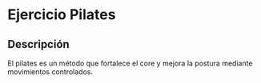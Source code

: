 # Ejercicio Pilates

## Descripción
El pilates es un método que fortalece el core y mejora la postura mediante movimientos controlados.
